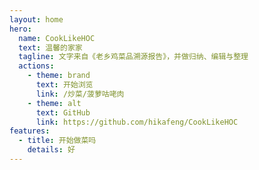 ```yaml
---
layout: home
hero:
  name: CookLikeHOC
  text: 温馨的家家
  tagline: 文字来自《老乡鸡菜品溯源报告》，并做归纳、编辑与整理
  actions:
    - theme: brand
      text: 开始浏览
      link: /炒菜/菠萝咕咾肉
    - theme: alt
      text: GitHub
      link: https://github.com/hikafeng/CookLikeHOC
features:
  - title: 开始做菜吗
    details: 好
---
```

